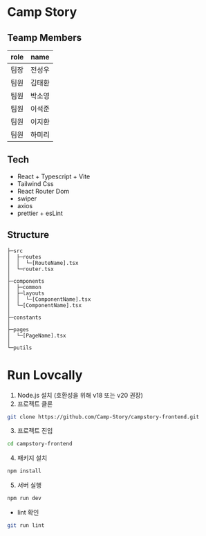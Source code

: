 # Camp Story

## Teamp Members

| role | name   |
| ---- | ------ |
| 팀장 | 전성우 |
| 팀원 | 김태환 |
| 팀원 | 박소영 |
| 팀원 | 이석준 |
| 팀원 | 이지환 |
| 팀원 | 하미리 |

## Tech

- React + Typescript + Vite
- Tailwind Css
- React Router Dom
- swiper
- axios
- prettier + esLint

## Structure

```text
├─src
│  ├─routes
│  │  └─[RouteName].tsx
│  └─router.tsx
│
├─components
│  ├─common
│  ├─layouts
│  │  └─[ComponentName].tsx
│  └─[ComponentName].tsx
│
├─constants
│
├─pages
│  └─[PageName].tsx
│
└─putils
```

# Run Lovcally

1. Node.js 설치 (호환성을 위해 v18 또는 v20 권장)
2. 프로젝트 클론

```bash
git clone https://github.com/Camp-Story/campstory-frontend.git
```

3. 프로젝트 진입

```bash
cd campstory-frontend
```

4. 패키지 설치

```bash
npm install
```

5. 서버 실행

```bash
npm run dev
```

- lint 확인

```bash
git run lint
```
